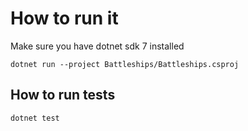 # How to run it 
Make sure you have dotnet sdk 7 installed
```
dotnet run --project Battleships/Battleships.csproj
```

## How to run tests
```
dotnet test
```
